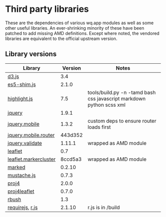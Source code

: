 Third party libraries
=====================

These are the dependencies of various wq.app modules as well as some other useful libraries.  An ever-shrinking minority of these have been patched to add missing AMD definitions.  Except where noted, the vendored libraries are equivalent to the official upstream version.

## Library versions

Library                 |  Version  |  Notes
------------------------| --------- | -------------------------------------------
[d3.js]                 |      3.4  |  
[es5-shim.js]           |    2.1.0  |  
[highlight.js]          |      7.5  |  tools/build.py -n -tamd bash css javascript markdown python scss xml
[jquery]                |    1.9.1  |  
[jquery.mobile]         |    1.3.2  |  custom deps to ensure router loads first
[jquery.mobile.router]  |  443d352  |  
[jquery.validate]       |   1.11.1  |  wrapped as AMD module
[leaflet]               |      0.7  |  
[leaflet.markercluster] |  8ccd5a3  |  wrapped as AMD module
[marked]                |   0.2.10  |  
[mustache.js]           |    0.7.3  |  
[proj4]                 |    2.0.0  |  
[proj4leaflet]          |    0.7.0  |  
[rbush]                 |      1.3  |
[requirejs], [r.js]     |   2.1.10  |  r.js is in /build

[d3.js]:                 https://github.com/mbostock/d3
[es5-shim.js]:           https://github.com/kriskowal/es5-shim
[highlight.js]:          https://github.com/isagalaev/highlight.js
[jquery]:                https://github.com/jquery/jquery
[jquery.mobile]:         https://github.com/jquery/jquery-mobile
[jquery.mobile.router]:  https://github.com/azicchetti/jquerymobile-router
[jquery.validate]:       https://github.com/jzaefferer/jquery-validation
[leaflet]:               https://github.com/Leaflet/Leaflet
[leaflet.markercluster]: https://github.com/Leaflet/Leaflet.markercluster
[marked]:                https://github.com/chjj/marked
[mustache.js]:           https://github.com/janl/mustache.js
[proj4]:                 https://github.com/proj4js/proj4js
[proj4leaflet]:          https://github.com/kartena/Proj4Leaflet
[rbush]:                 https://github.com/mourner/rbush
[requirejs]:             https://github.com/jrburke/requirejs
[r.js]:                  https://github.com/jrburke/r.js
